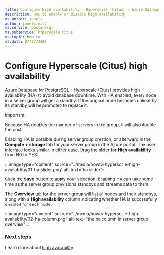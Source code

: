 ```yaml
---
title: Configure high availability - Hyperscale (Citus) - Azure Database for PostgreSQL
description: How to enable or disable high availability
ms.author: jonels
author: jonels-msft
ms.service: postgresql
ms.subservice: hyperscale-citus
ms.topic: how-to
ms.date: 07/27/2020
---
```


# Configure Hyperscale (Citus) high availability

Azure Database for PostgreSQL - Hyperscale (Citus) provides high availability
(HA) to avoid database downtime. With HA enabled, every node in a server group
will get a standby. If the original node becomes unhealthy, its standby will be
promoted to replace it.

> [!IMPORTANT]
> Because HA doubles the number of servers in the group, it will also double
> the cost.

Enabling HA is possible during server group creation, or afterward in the
**Compute + storage** tab for your server group in the Azure portal. The user
interface looks similar in either case. Drag the slider for **High
availability** from NO to YES:

:::image type="content" source="../media/howto-hyperscale-high-availability/01-ha-slider.png" alt-text="ha slider":::

Click the **Save** button to apply your selection. Enabling HA can take some
time as the server group provisions standbys and streams data to them.

The **Overview** tab for the server group will list all nodes and their
standbys, along with a **High availability** column indicating whether HA is
successfully enabled for each node.

:::image type="content" source="../media/howto-hyperscale-high-availability/02-ha-column.png" alt-text="the ha column in server group overview":::

### Next steps

Learn more about [high availability](concepts-high-availability.md).
